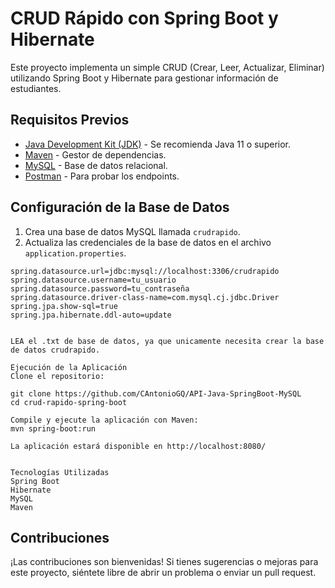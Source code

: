# CRUD Rápido con Spring Boot y Hibernate

Este proyecto implementa un simple CRUD (Crear, Leer, Actualizar, Eliminar) utilizando Spring Boot y Hibernate para gestionar información de estudiantes.

## Requisitos Previos

- [Java Development Kit (JDK)](https://www.oracle.com/java/technologies/javase-downloads.html) - Se recomienda Java 11 o superior.
- [Maven](https://maven.apache.org/download.cgi) - Gestor de dependencias.
- [MySQL](https://www.mysql.com/) - Base de datos relacional.
- [Postman](https://www.postman.com/) - Para probar los endpoints.

## Configuración de la Base de Datos

1. Crea una base de datos MySQL llamada `crudrapido`.
2. Actualiza las credenciales de la base de datos en el archivo `application.properties`.

```properties
spring.datasource.url=jdbc:mysql://localhost:3306/crudrapido
spring.datasource.username=tu_usuario
spring.datasource.password=tu_contraseña
spring.datasource.driver-class-name=com.mysql.cj.jdbc.Driver
spring.jpa.show-sql=true
spring.jpa.hibernate.ddl-auto=update


LEA el .txt de base de datos, ya que unicamente necesita crear la base de datos crudrapido.

Ejecución de la Aplicación
Clone el repositorio:

git clone https://github.com/CAntonioGQ/API-Java-SpringBoot-MySQL
cd crud-rapido-spring-boot

Compile y ejecute la aplicación con Maven:
mvn spring-boot:run

La aplicación estará disponible en http://localhost:8080/


Tecnologías Utilizadas
Spring Boot
Hibernate
MySQL
Maven
```
## Contribuciones
¡Las contribuciones son bienvenidas! Si tienes sugerencias o mejoras para este proyecto, siéntete libre de abrir un problema o enviar un pull request.

